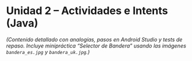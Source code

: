 
# **Unidad 2 – Actividades e Intents (Java)**

*(Contenido detallado con analogías, pasos en Android Studio y tests de repaso. Incluye minipráctica “Selector de Bandera” usando las imágenes `bandera_es.jpg` y `bandera_uk.jpg`.)*
